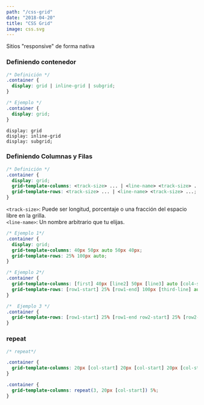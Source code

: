 ```yaml
---
path: "/css-grid"
date: "2018-04-20"
title: "CSS Grid"
image: css.svg
---
```


Sitios "responsive"  de forma nativa

### Definiendo contenedor

```css
/* Definición */
.container {
  display: grid | inline-grid | subgrid;
}

/* Ejemplo */
.container {
  display: grid;
}
```
`display: grid`  
`display: inline-grid`  
`display: subgrid;`  

### Definiendo Columnas y Filas
```css
/* Definición */
.container {
  display: grid;
  grid-template-columns: <track-size> ... | <line-name> <track-size> ...;
  grid-template-rows: <track-size> ... | <line-name> <track-size> ...;
}
```

`<track-size>`: Puede ser longitud, porcentaje o una fracción del espacio libre en la grilla.  
`<line-name>`: Un nombre arbitrario que tu elijas.


```css
/* Ejemplo 1*/
.container {
  display: grid;
  grid-template-columns: 40px 50px auto 50px 40px;
  grid-template-rows: 25% 100px auto;
}

/* Ejemplo 2*/
.container {
  grid-template-columns: [first] 40px [line2] 50px [line3] auto [col4-start] 50px [five] 40px [end];
  grid-template-rows: [row1-start] 25% [row1-end] 100px [third-line] auto [last-line];
}

/*  Ejemplo 3 */
.container {
  grid-template-rows: [row1-start] 25% [row1-end row2-start] 25% [row2-end];
}
```
### repeat
```css
/* repeat*/

.container {
  grid-template-columns: 20px [col-start] 20px [col-start] 20px [col-start] 5%;
}

.container {
  grid-template-columns: repeat(3, 20px [col-start]) 5%;
}
```


